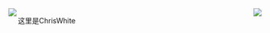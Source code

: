 <img align="right" src="https://github-readme-stats.vercel.app/api?username=ChrisWhite1024&show_icons=true&icon_color=39C5BB&text_color=718096&bg_color=ffffff&hide_title=true" />
<img align="left" src="https://github-readme-stats.vercel.app/api/top-langs?username=archibate&layout=compact&count_private=true&theme=dark" />

这里是ChrisWhite
